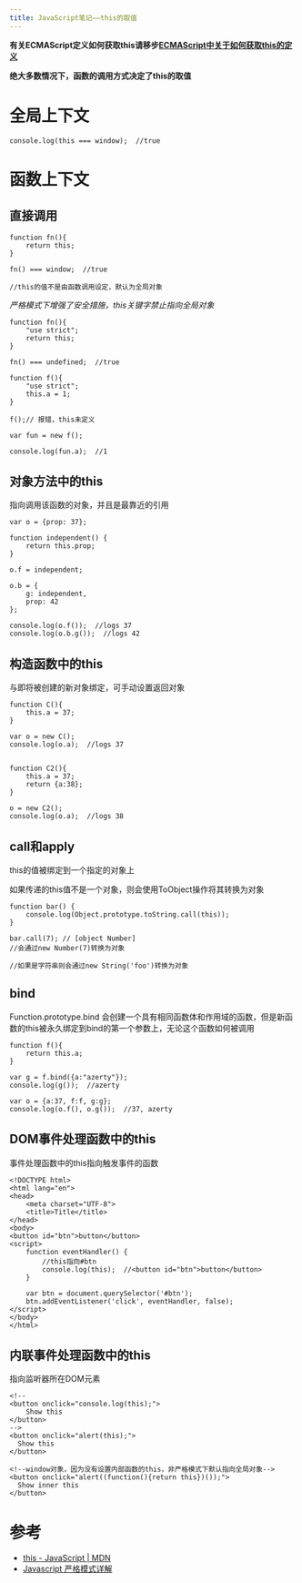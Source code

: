 ```yaml
---
title: JavaScript笔记——this的取值
---
```


**有关ECMAScript定义如何获取this请移步[ECMAScript中关于如何获取this的定义][]**

**绝大多数情况下，函数的调用方式决定了this的取值**

# 全局上下文

```
console.log(this === window);  //true
```

# 函数上下文

## 直接调用

```
function fn(){
	return this;
}

fn() === window;  //true

//this的值不是由函数调用设定，默认为全局对象
```

*严格模式下增强了安全措施，this关键字禁止指向全局对象*

```
function fn(){
	"use strict";
	return this;
}

fn() === undefined;  //true

function f(){
	"use strict";
	this.a = 1;
}

f();// 报错，this未定义

var fun = new f();

console.log(fun.a);  //1
```

## 对象方法中的this

指向调用该函数的对象，并且是最靠近的引用

```
var o = {prop: 37};

function independent() {
	return this.prop;
}

o.f = independent;

o.b = {
	g: independent,
	prop: 42
};

console.log(o.f());  //logs 37
console.log(o.b.g());  //logs 42
```

## 构造函数中的this

与即将被创建的新对象绑定，可手动设置返回对象

```
function C(){
	this.a = 37;
}

var o = new C();
console.log(o.a);  //logs 37


function C2(){
	this.a = 37;
	return {a:38};
}

o = new C2();
console.log(o.a);  //logs 38
```

## call和apply

this的值被绑定到一个指定的对象上

如果传递的this值不是一个对象，则会使用ToObject操作将其转换为对象

```
function bar() {
	console.log(Object.prototype.toString.call(this));
}

bar.call(7); // [object Number]
//会通过new Number(7)转换为对象

//如果是字符串则会通过new String('foo')转换为对象
```

## bind

Function.prototype.bind
会创建一个具有相同函数体和作用域的函数，但是新函数的this被永久绑定到bind的第一个参数上，无论这个函数如何被调用

```
function f(){
	return this.a;
}

var g = f.bind({a:"azerty"});
console.log(g());  //azerty

var o = {a:37, f:f, g:g};
console.log(o.f(), o.g());  //37, azerty
```

## DOM事件处理函数中的this

事件处理函数中的this指向触发事件的函数

```
<!DOCTYPE html>
<html lang="en">
<head>
    <meta charset="UTF-8">
    <title>Title</title>
</head>
<body>
<button id="btn">button</button>
<script>
    function eventHandler() {
    	//this指向#btn
        console.log(this);  //<button id="btn">button</button>
    }

    var btn = document.querySelector('#btn');
    btn.addEventListener('click', eventHandler, false);
</script>
</body>
</html>
```

## 内联事件处理函数中的this

指向监听器所在DOM元素

```
<!--
<button onclick="console.log(this);">
    Show this
</button>
-->
<button onclick="alert(this);">
  Show this
</button>

<!--window对象，因为没有设置内部函数的this，非严格模式下默认指向全局对象-->
<button onclick="alert((function(){return this})());">
  Show inner this
</button>
```

# 参考

* [this - JavaScript \| MDN][]
* [Javascript 严格模式详解][]





[this - JavaScript \| MDN]: https://developer.mozilla.org/zh-CN/docs/Web/JavaScript/Reference/Operators/this
[Javascript 严格模式详解]: http://www.ruanyifeng.com/blog/2013/01/javascript_strict_mode.html
[ECMAScript中关于如何获取this的定义]: http://blog.csdn.net/azureternite/article/details/52153809